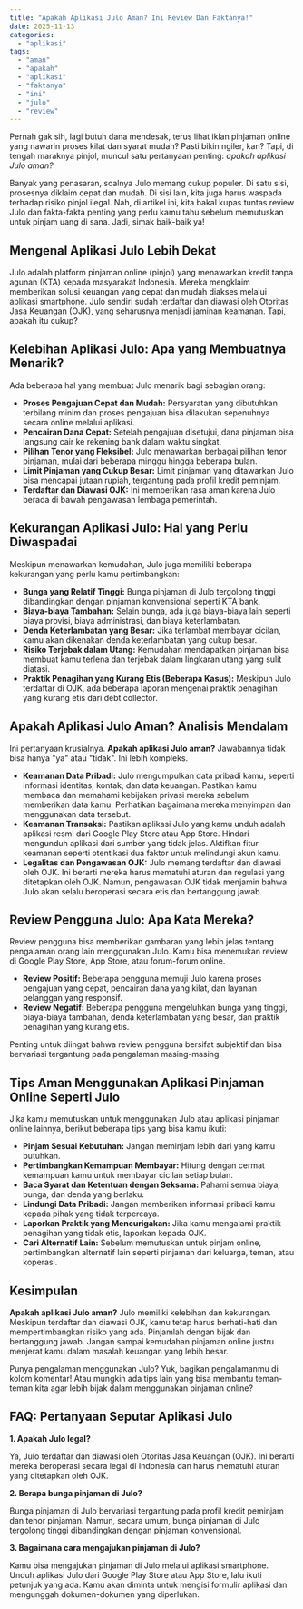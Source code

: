 ```yaml
---
title: "Apakah Aplikasi Julo Aman? Ini Review Dan Faktanya!"
date: 2025-11-13
categories: 
  - "aplikasi"
tags: 
  - "aman"
  - "apakah"
  - "aplikasi"
  - "faktanya"
  - "ini"
  - "julo"
  - "review"
---
```


Pernah gak sih, lagi butuh dana mendesak, terus lihat iklan pinjaman online yang nawarin proses kilat dan syarat mudah? Pasti bikin ngiler, kan? Tapi, di tengah maraknya pinjol, muncul satu pertanyaan penting: _apakah aplikasi Julo aman?_

Banyak yang penasaran, soalnya Julo memang cukup populer. Di satu sisi, prosesnya diklaim cepat dan mudah. Di sisi lain, kita juga harus waspada terhadap risiko pinjol ilegal. Nah, di artikel ini, kita bakal kupas tuntas review Julo dan fakta-fakta penting yang perlu kamu tahu sebelum memutuskan untuk pinjam uang di sana. Jadi, simak baik-baik ya!

## Mengenal Aplikasi Julo Lebih Dekat

Julo adalah platform pinjaman online (pinjol) yang menawarkan kredit tanpa agunan (KTA) kepada masyarakat Indonesia. Mereka mengklaim memberikan solusi keuangan yang cepat dan mudah diakses melalui aplikasi smartphone. Julo sendiri sudah terdaftar dan diawasi oleh Otoritas Jasa Keuangan (OJK), yang seharusnya menjadi jaminan keamanan. Tapi, apakah itu cukup?

## Kelebihan Aplikasi Julo: Apa yang Membuatnya Menarik?

Ada beberapa hal yang membuat Julo menarik bagi sebagian orang:

- **Proses Pengajuan Cepat dan Mudah:** Persyaratan yang dibutuhkan terbilang minim dan proses pengajuan bisa dilakukan sepenuhnya secara online melalui aplikasi.
- **Pencairan Dana Cepat:** Setelah pengajuan disetujui, dana pinjaman bisa langsung cair ke rekening bank dalam waktu singkat.
- **Pilihan Tenor yang Fleksibel:** Julo menawarkan berbagai pilihan tenor pinjaman, mulai dari beberapa minggu hingga beberapa bulan.
- **Limit Pinjaman yang Cukup Besar:** Limit pinjaman yang ditawarkan Julo bisa mencapai jutaan rupiah, tergantung pada profil kredit peminjam.
- **Terdaftar dan Diawasi OJK:** Ini memberikan rasa aman karena Julo berada di bawah pengawasan lembaga pemerintah.

## Kekurangan Aplikasi Julo: Hal yang Perlu Diwaspadai

Meskipun menawarkan kemudahan, Julo juga memiliki beberapa kekurangan yang perlu kamu pertimbangkan:

- **Bunga yang Relatif Tinggi:** Bunga pinjaman di Julo tergolong tinggi dibandingkan dengan pinjaman konvensional seperti KTA bank.
- **Biaya-biaya Tambahan:** Selain bunga, ada juga biaya-biaya lain seperti biaya provisi, biaya administrasi, dan biaya keterlambatan.
- **Denda Keterlambatan yang Besar:** Jika terlambat membayar cicilan, kamu akan dikenakan denda keterlambatan yang cukup besar.
- **Risiko Terjebak dalam Utang:** Kemudahan mendapatkan pinjaman bisa membuat kamu terlena dan terjebak dalam lingkaran utang yang sulit diatasi.
- **Praktik Penagihan yang Kurang Etis (Beberapa Kasus):** Meskipun Julo terdaftar di OJK, ada beberapa laporan mengenai praktik penagihan yang kurang etis dari debt collector.

## Apakah Aplikasi Julo Aman? Analisis Mendalam

Ini pertanyaan krusialnya. **Apakah aplikasi Julo aman?** Jawabannya tidak bisa hanya "ya" atau "tidak". Ini lebih kompleks.

- **Keamanan Data Pribadi:** Julo mengumpulkan data pribadi kamu, seperti informasi identitas, kontak, dan data keuangan. Pastikan kamu membaca dan memahami kebijakan privasi mereka sebelum memberikan data kamu. Perhatikan bagaimana mereka menyimpan dan menggunakan data tersebut.
- **Keamanan Transaksi:** Pastikan aplikasi Julo yang kamu unduh adalah aplikasi resmi dari Google Play Store atau App Store. Hindari mengunduh aplikasi dari sumber yang tidak jelas. Aktifkan fitur keamanan seperti otentikasi dua faktor untuk melindungi akun kamu.
- **Legalitas dan Pengawasan OJK:** Julo memang terdaftar dan diawasi oleh OJK. Ini berarti mereka harus mematuhi aturan dan regulasi yang ditetapkan oleh OJK. Namun, pengawasan OJK tidak menjamin bahwa Julo akan selalu beroperasi secara etis dan bertanggung jawab.

## Review Pengguna Julo: Apa Kata Mereka?

Review pengguna bisa memberikan gambaran yang lebih jelas tentang pengalaman orang lain menggunakan Julo. Kamu bisa menemukan review di Google Play Store, App Store, atau forum-forum online.

- **Review Positif:** Beberapa pengguna memuji Julo karena proses pengajuan yang cepat, pencairan dana yang kilat, dan layanan pelanggan yang responsif.
- **Review Negatif:** Beberapa pengguna mengeluhkan bunga yang tinggi, biaya-biaya tambahan, denda keterlambatan yang besar, dan praktik penagihan yang kurang etis.

Penting untuk diingat bahwa review pengguna bersifat subjektif dan bisa bervariasi tergantung pada pengalaman masing-masing.

## Tips Aman Menggunakan Aplikasi Pinjaman Online Seperti Julo

Jika kamu memutuskan untuk menggunakan Julo atau aplikasi pinjaman online lainnya, berikut beberapa tips yang bisa kamu ikuti:

- **Pinjam Sesuai Kebutuhan:** Jangan meminjam lebih dari yang kamu butuhkan.
- **Pertimbangkan Kemampuan Membayar:** Hitung dengan cermat kemampuan kamu untuk membayar cicilan setiap bulan.
- **Baca Syarat dan Ketentuan dengan Seksama:** Pahami semua biaya, bunga, dan denda yang berlaku.
- **Lindungi Data Pribadi:** Jangan memberikan informasi pribadi kamu kepada pihak yang tidak terpercaya.
- **Laporkan Praktik yang Mencurigakan:** Jika kamu mengalami praktik penagihan yang tidak etis, laporkan kepada OJK.
- **Cari Alternatif Lain:** Sebelum memutuskan untuk pinjam online, pertimbangkan alternatif lain seperti pinjaman dari keluarga, teman, atau koperasi.

## Kesimpulan

**Apakah aplikasi Julo aman?** Julo memiliki kelebihan dan kekurangan. Meskipun terdaftar dan diawasi OJK, kamu tetap harus berhati-hati dan mempertimbangkan risiko yang ada. Pinjamlah dengan bijak dan bertanggung jawab. Jangan sampai kemudahan pinjaman online justru menjerat kamu dalam masalah keuangan yang lebih besar.

Punya pengalaman menggunakan Julo? Yuk, bagikan pengalamanmu di kolom komentar! Atau mungkin ada tips lain yang bisa membantu teman-teman kita agar lebih bijak dalam menggunakan pinjaman online?

## FAQ: Pertanyaan Seputar Aplikasi Julo

**1\. Apakah Julo legal?**

Ya, Julo terdaftar dan diawasi oleh Otoritas Jasa Keuangan (OJK). Ini berarti mereka beroperasi secara legal di Indonesia dan harus mematuhi aturan yang ditetapkan oleh OJK.

**2\. Berapa bunga pinjaman di Julo?**

Bunga pinjaman di Julo bervariasi tergantung pada profil kredit peminjam dan tenor pinjaman. Namun, secara umum, bunga pinjaman di Julo tergolong tinggi dibandingkan dengan pinjaman konvensional.

**3\. Bagaimana cara mengajukan pinjaman di Julo?**

Kamu bisa mengajukan pinjaman di Julo melalui aplikasi smartphone. Unduh aplikasi Julo dari Google Play Store atau App Store, lalu ikuti petunjuk yang ada. Kamu akan diminta untuk mengisi formulir aplikasi dan mengunggah dokumen-dokumen yang diperlukan.
